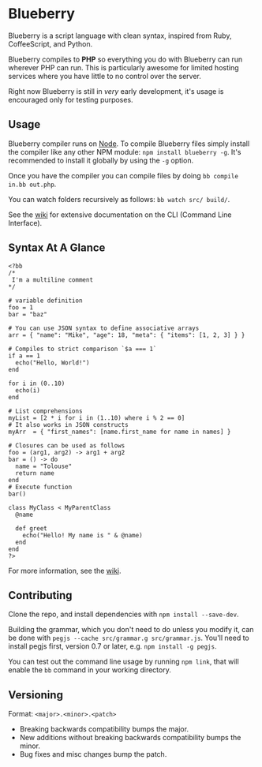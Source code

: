 # Blueberry
Blueberry is a script language with clean syntax, inspired from Ruby,
CoffeeScript, and Python.

Blueberry compiles to __PHP__ so everything you do with Blueberry can run
wherever PHP can run. This is particularly awesome for limited hosting services
where you have little to no control over the server.

Right now Blueberry is still in _very_ early development, it's usage is
encouraged only for testing purposes.

## Usage
Blueberry compiler runs on [Node](http://nodejs.org/). To compile Blueberry
files simply install the compiler like any other NPM module: `npm install
blueberry -g`. It's recommended to install it globally by using the `-g` option.

Once you have the compiler you can compile files by doing `bb compile in.bb
out.php`.

You can watch folders recursively as follows: `bb watch src/ build/`.

See the [wiki](https://github.com/gosukiwi/Blueberry/wiki) for extensive
documentation on the CLI (Command Line Interface).

## Syntax At A Glance

```
<?bb
/* 
 I'm a multiline comment
*/

# variable definition
foo = 1 
bar = "baz"

# You can use JSON syntax to define associative arrays
arr = { "name": "Mike", "age": 18, "meta": { "items": [1, 2, 3] } }

# Compiles to strict comparison `$a === 1`
if a == 1
  echo("Hello, World!")
end

for i in (0..10)
  echo(i)
end

# List comprehensions
myList = [2 * i for i in (1..10) where i % 2 == 0]
# It also works in JSON constructs
myArr  = { "first_names": [name.first_name for name in names] }

# Closures can be used as follows
foo = (arg1, arg2) -> arg1 + arg2
bar = () -> do
  name = "Tolouse"
  return name
end
# Execute function
bar()

class MyClass < MyParentClass
  @name

  def greet
    echo("Hello! My name is " & @name)
  end
end
?>
```

For more information, see the [wiki](https://github.com/gosukiwi/Blueberry/wiki).

## Contributing
Clone the repo, and install dependencies with `npm install --save-dev`.

Building the grammar, which you don't need to do unless you modify it, can be
done with `pegjs --cache src/grammar.g src/grammar.js`. You'll need to install
pegjs first, version 0.7 or later, e.g. `npm install -g pegjs`.

You can test out the command line usage by running `npm link`, that will enable
the `bb` command in your working directory.


## Versioning
Format: ```<major>.<minor>.<patch>```

 * Breaking backwards compatibility bumps the major.
 * New additions without breaking backwards compatibility bumps the minor.
 * Bug fixes and misc changes bump the patch.
